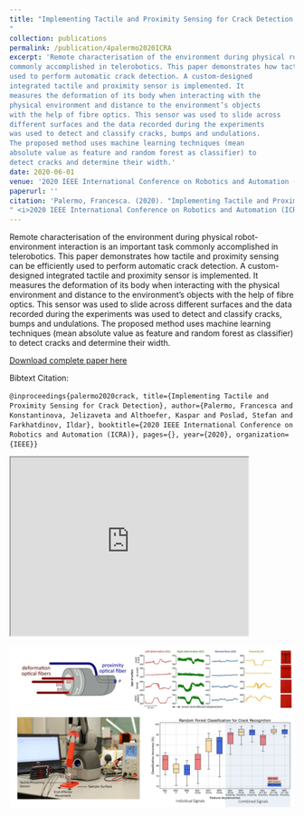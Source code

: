 ```yaml
---
title: "Implementing Tactile and Proximity Sensing for Crack Detection
"
collection: publications
permalink: /publication/4palermo2020ICRA
excerpt: 'Remote characterisation of the environment during physical robot-environment interaction is an important task
commonly accomplished in telerobotics. This paper demonstrates how tactile and proximity sensing can be efficiently
used to perform automatic crack detection. A custom-designed
integrated tactile and proximity sensor is implemented. It
measures the deformation of its body when interacting with the
physical environment and distance to the environment’s objects
with the help of fibre optics. This sensor was used to slide across
different surfaces and the data recorded during the experiments
was used to detect and classify cracks, bumps and undulations.
The proposed method uses machine learning techniques (mean
absolute value as feature and random forest as classifier) to
detect cracks and determine their width.'
date: 2020-06-01
venue: '2020 IEEE International Conference on Robotics and Automation (ICRA)'
paperurl: ''
citation: 'Palermo, Francesca. (2020). "Implementing Tactile and Proximity Sensing for Crack Detection
" <i>2020 IEEE International Conference on Robotics and Automation (ICRA)</i>'
---
```

Remote characterisation of the environment during physical robot-environment interaction is an important task
commonly accomplished in telerobotics. This paper demonstrates how tactile and proximity sensing can be efficiently
used to perform automatic crack detection. A custom-designed
integrated tactile and proximity sensor is implemented. It
measures the deformation of its body when interacting with the
physical environment and distance to the environment’s objects
with the help of fibre optics. This sensor was used to slide across
different surfaces and the data recorded during the experiments
was used to detect and classify cracks, bumps and undulations.
The proposed method uses machine learning techniques (mean
absolute value as feature and random forest as classifier) to
detect cracks and determine their width. 

[Download complete paper here](https://ras.papercept.net/proceedings/ICRA20/1561.pdf)

Bibtext Citation: 

`@inproceedings{palermo2020crack, title={Implementing Tactile and Proximity Sensing for Crack Detection}, author={Palermo, Francesca and Konstantinova, Jelizaveta and Althoefer, Kaspar and Poslad, Stefan and Farkhatdinov, Ildar}, booktitle={2020 IEEE International Conference on Robotics and Automation (ICRA)}, pages={}, year={2020}, organization={IEEE}}`


<iframe width="420" height="315"
src="https://www.youtube.com/watch?v=EMC9P016eao">
</iframe>

![icra Image](https://github.com/francescapalermo/francescapalermo.github.io/blob/master/_publications/crack_detection.jpg?raw=true)